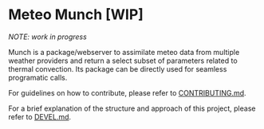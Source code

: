 # Meteo Munch [WIP]

_NOTE: work in progress_

Munch is a package/webserver to assimilate meteo data from multiple weather providers and return a select subset of parameters related to thermal convection. Its package can be directly used for seamless programatic calls.

For guidelines on how to contribute, please refer to [CONTRIBUTING.md](CONTRIBUTING.md).

For a brief explanation of the structure and approach of this project, please refer to [DEVEL.md](DEVEL.md).
